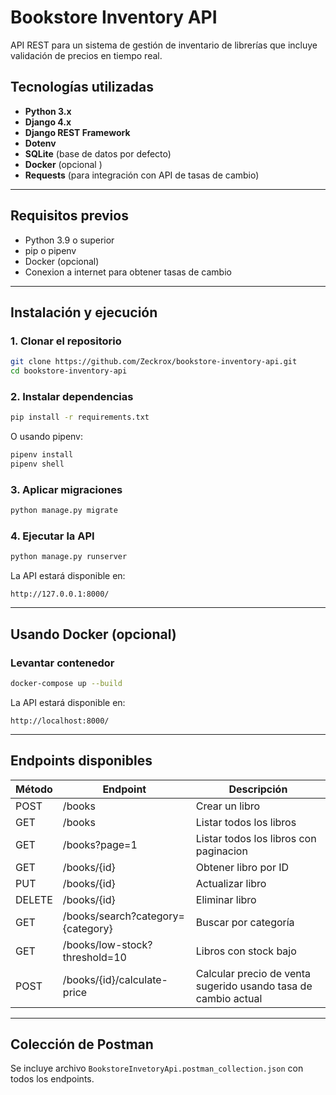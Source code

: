 # Bookstore Inventory API

API REST para un sistema de gestión de inventario de librerías que incluye validación de precios en tiempo real.

## Tecnologías utilizadas
- **Python 3.x**  
- **Django 4.x**  
- **Django REST Framework** 
- **Dotenv**  
- **SQLite** (base de datos por defecto)  
- **Docker** (opcional )  
- **Requests** (para integración con API de tasas de cambio)

---

## Requisitos previos
- Python 3.9 o superior  
- pip o pipenv  
- Docker (opcional)  
- Conexion a internet para obtener tasas de cambio  

---

## Instalación y ejecución

### 1. Clonar el repositorio
```bash
git clone https://github.com/Zeckrox/bookstore-inventory-api.git
cd bookstore-inventory-api
```

### 2. Instalar dependencias
```bash
pip install -r requirements.txt
```
O usando pipenv:
```bash
pipenv install
pipenv shell
```

### 3. Aplicar migraciones
```bash
python manage.py migrate
```

### 4. Ejecutar la API
```bash
python manage.py runserver
```
La API estará disponible en:  
```
http://127.0.0.1:8000/
```

---

## Usando Docker (opcional)

### Levantar contenedor
```bash
docker-compose up --build
```
La API estará disponible en:  
```
http://localhost:8000/
```

---

## Endpoints disponibles

| Método | Endpoint | Descripción |
|--------|---------|-------------|
| POST   | /books  | Crear un libro |
| GET    | /books  | Listar todos los libros |
| GET    | /books?page=1  | Listar todos los libros con paginacion|
| GET    | /books/{id} | Obtener libro por ID |
| PUT    | /books/{id} | Actualizar libro |
| DELETE | /books/{id} | Eliminar libro |
| GET    | /books/search?category={category} | Buscar por categoría |
| GET    | /books/low-stock?threshold=10 | Libros con stock bajo |
| POST   | /books/{id}/calculate-price | Calcular precio de venta sugerido usando tasa de cambio actual |

---

## Colección de Postman
Se incluye archivo `BookstoreInvetoryApi.postman_collection.json` con todos los endpoints.

